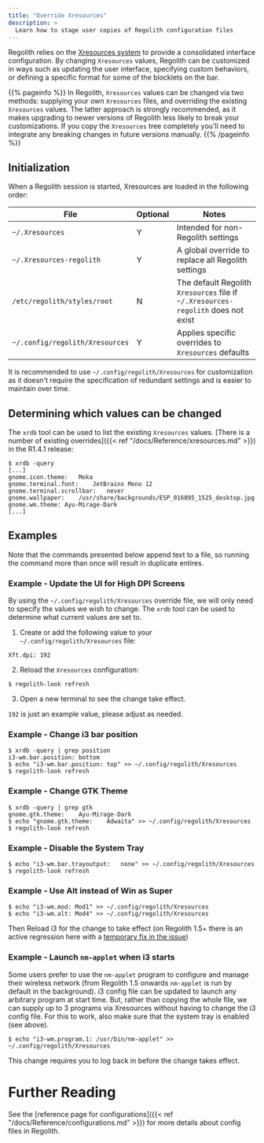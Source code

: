 ```yaml
---
title: "Override Xresources"
description: >
  Learn how to stage user copies of Regolith configuration files
---
```


Regolith relies on the [Xresources system](https://en.wikipedia.org/wiki/X_resources) to provide a consolidated interface configuration. By changing `Xresources` values, Regolith can be customized in ways such as updating the user interface, specifying custom behaviors, or defining a specific format for some of the blocklets on the bar.

{{% pageinfo %}}
In Regolith, `Xresources` values can be changed via two methods: supplying your own `Xresources` files, and overriding the existing `Xresources` values. The latter approach is strongly recommended, as it makes upgrading to newer versions of Regolith less likely to break your customizations. If you copy the `Xresources` tree completely you'll need to integrate any breaking changes in future versions manually.
{{% /pageinfo %}}

## Initialization

When a Regolith session is started, Xresources are loaded in the following order:

| File                            | Optional | Notes                                                                             |
| ------------------------------- | -------- | --------------------------------------------------------------------------------- |
| `~/.Xresources`                 | Y        | Intended for non-Regolith settings                                                |
| `~/.Xresources-regolith`        | Y        | A global override to replace all Regolith settings                                |
| `/etc/regolith/styles/root`     | N        | The default Regolith `Xresources` file if `~/.Xresources-regolith` does not exist |
| `~/.config/regolith/Xresources` | Y        | Applies specific overrides to `Xresources` defaults                               |

It is recommended to use `~/.config/regolith/Xresources` for customization as it doesn't require the specification of redundant settings and is easier to maintain over time.

## Determining which values can be changed

The `xrdb` tool can be used to list the existing `Xresources` values. [There is a number of existing overrides]({{< ref "/docs/Reference/xresources.md" >}}) in the R1.4.1 release:

```console
$ xrdb -query
[...]
gnome.icon.theme:	Moka
gnome.terminal.font:	JetBrains Mono 12
gnome.terminal.scrollbar:	never
gnome.wallpaper:	/usr/share/backgrounds/ESP_016895_1525_desktop.jpg
gnome.wm.theme:	Ayu-Mirage-Dark
[...]
```

## Examples

Note that the commands presented below append text to a file, so running the command more than once will result in duplicate entires.

### Example - Update the UI for High DPI Screens

By using the `~/.config/regolith/Xresources` override file, we will only need to specify the values we wish to change. The `xrdb` tool can be used to determine what current values are set to.

1. Create or add the following value to your `~/.config/regolith/Xresources` file:

```console
Xft.dpi: 192
```

2. Reload the `Xresources` configuration:

```console
$ regolith-look refresh
```

3. Open a new terminal to see the change take effect.

`192` is just an example value, please adjust as needed.

### Example - Change i3 bar position

```console
$ xrdb -query | grep position
i3-wm.bar.position:	bottom
$ echo "i3-wm.bar.position:	top" >> ~/.config/regolith/Xresources
$ regolith-look refresh
```

### Example - Change GTK Theme

```console
$ xrdb -query | grep gtk
gnome.gtk.theme:	Ayu-Mirage-Dark
$ echo "gnome.gtk.theme:	Adwaita" >> ~/.config/regolith/Xresources
$ regolith-look refresh
```

### Example - Disable the System Tray

```console
$ echo "i3-wm.bar.trayoutput:	none" >> ~/.config/regolith/Xresources
$ regolith-look refresh
```

### Example - Use Alt instead of Win as Super

```console
$ echo "i3-wm.mod: Mod1" >> ~/.config/regolith/Xresources
$ echo "i3-wm.alt: Mod4" >> ~/.config/regolith/Xresources
```

Then Reload i3 for the change to take effect (on Regolith 1.5+ there is an active regression here with a [temporary fix in the issue](https://github.com/regolith-linux/regolith-desktop/issues/504))

### Example - Launch `nm-applet` when i3 starts

Some users prefer to use the `nm-applet` program to configure and manage their wireless network (from Regolith 1.5 onwards `nm-applet` is run by default in the background). i3 config file can be updated to launch any arbitrary program at start time. But, rather than copying the whole file, we can supply up to 3 programs via Xresources without having to change the i3 config file. For this to work, also make sure that the system tray is enabled (see above).

```console
$ echo "i3-wm.program.1: /usr/bin/nm-applet" >> ~/.config/regolith/Xresources
```

This change requires you to log back in before the change takes effect.

# Further Reading

See the [reference page for configurations]({{< ref "/docs/Reference/configurations.md" >}}) for more details about config files in Regolith.
